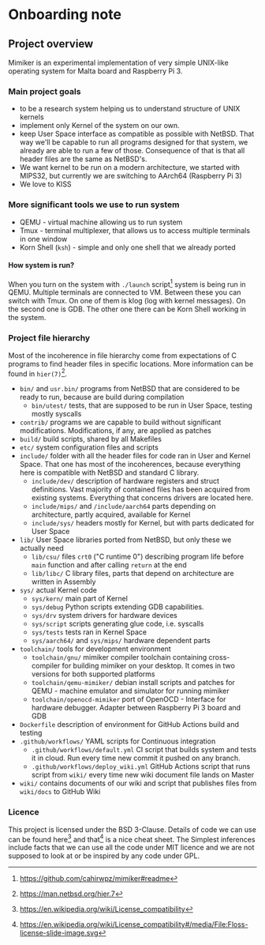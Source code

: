 
# Onboarding note

## Project overview

Mimiker is an experimental implementation of very simple UNIX-like operating
system for Malta board and Raspberry Pi 3.

### Main project goals

* to be a research system helping us to understand structure of UNIX kernels
* implement only Kernel of the system on our own.
* keep User Space interface as compatible as possible with
  NetBSD. That way we'll be capable to run all programs designed for that
  system, we already are able to run a few of those. Consequence of that
  is that all header files are the same as NetBSD's.
* We want kernel to be run on a modern architecture, we started with MIPS32,
  but currently we are switching to AArch64 (Raspberry Pi 3)
* We love to KISS

### More significant tools we use to run system

* QEMU - virtual machine allowing us to run system
* Tmux - terminal multiplexer, that allows us to access multiple terminals in
  one window
* Korn Shell (`ksh`) - simple and only one shell that we already ported

#### How system is run?

When you turn on the system with `./launch` script[^4] system is being run in QEMU.
Multiple terminals are connected to VM. Between these you can switch with Tmux.
On one of them is klog (log with kernel messages). On the second one is GDB.
The other one there can be Korn Shell working in the system.

### Project file hierarchy

Most of the incoherence in file hierarchy come from expectations of C
programs to find header files in specific locations.
More information can be found in `hier(7)`[^1].

* `bin/` and `usr.bin/` programs from NetBSD that are
  considered to be ready to run, because are build during compilation
  * `bin/utest/` tests, that are supposed to be run in User Space,
    testing mostly syscalls
* `contrib/` programs we are capable to build without significant modifications.
  Modifications, if any, are applied as patches
* `build/` build scripts, shared by all Makefiles
* `etc/` system configuration files and scripts
* `include/` folder with all the header files for code ran in User and Kernel
  Space. That one has most of the incoherences, because
  everything here is compatible with NetBSD and standard C library.
  * `include/dev/` description of hardware registers and struct definitions.
  Vast majority of contained files has been acquired from existing systems.
  Everything that concerns drivers are located here.
  * `include/mips/` and `/include/aarch64` parts depending on architecture,
    partly acquired, available for Kernel
  * `include/sys/` headers mostly for Kernel, but with parts dedicated for
    User Space
* `lib/` User Space libraries ported from NetBSD, but only these we actually need
  * `lib/csu/` files `crt0` ("C runtime 0") describing program life before
  `main` function and after calling `return` at the end
  * `lib/libc/` C library files, parts that depend on architecture are written
    in Assembly
* `sys/` actual Kernel code
  * `sys/kern/` main part of Kernel
  * `sys/debug` Python scripts extending GDB capabilities.
  * `sys/drv` system drivers for hardware devices
  * `sys/script` scripts generating glue code, i.e. syscalls
  * `sys/tests` tests ran in Kernel Space
  * `sys/aarch64/` and `sys/mips/` hardware dependent parts
* `toolchain/` tools for development environment
  * `toolchain/gnu/` mimiker compiler toolchain containing
    cross-compiler for building mimiker on your desktop.
    It comes in two versions for both supported platforms
  * `toolchain/qemu-mimiker/` debian install scripts and patches for QEMU -
    machine emulator and simulator for running mimiker
  * `toolchain/openocd-mimiker` port of OpenOCD -
    Interface for hardware debugger. Adapter between Raspberry Pi 3 board and GDB
* `Dockerfile` description of environment for GitHub Actions build and testing
* `.github/workflows/` YAML scripts for Continuous integration
  * `.github/workflows/default.yml` CI script that builds system and
    tests it in cloud. Run every time new commit it pushed on any branch.
  * `.github/workflows/deploy_wiki.yml` GitHub Actions script that runs
    script from `wiki/` every time new wiki document file lands on Master
* `wiki/` contains documents of our wiki and script
  that publishes files from `wiki/docs` to GitHub Wiki

### Licence

This project is licensed under the BSD 3-Clause. Details of code we can
use can be found here[^2] and that[^3] is a nice cheat sheet.
The Simplest inferences include facts that we can use all the code under MIT
licence and we are not supposed to look at or be inspired by any code
under GPL.

[^1]: https://man.netbsd.org/hier.7
[^2]: https://en.wikipedia.org/wiki/License_compatibility
[^3]: https://en.wikipedia.org/wiki/License_compatibility#/media/File:Floss-license-slide-image.svg
[^4]: https://github.com/cahirwpz/mimiker#readme
